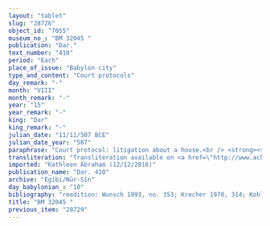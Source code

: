 ```yaml
---
layout: "tablet"
slug: "28726"
object_id: "7055"
museum_no_: "BM 32045 "
publication: "Dar."
text_number: "410"
period: "Each"
place_of_issue: "Babylon city"
type_and_content: "Court protocols"
day_remark: "-"
month: "VIII"
month_remark: "-"
year: "15"
year_remark: "-"
king: "Dar"
king_remark: "-"
julian_date: "11/11/507 BCE"
julian_date_year: "507"
paraphrase: "Court protocol: litigation about a house.<br /> <strong><sup>f</sup></strong><strong>A</strong> has brought a suit against <strong>B</strong> in front of <strong>C</strong> and the other judges because of a house that she bought with money she borrowed (<em>habātu </em>D) from <strong>B.</strong> The house is located on the Hubur Street, near <strong>D</strong>&rsquo;s house (which was given to <strong>E</strong>, the Persian), and near the house of <strong>F</strong>, <strong>G</strong>&rsquo;s slave. <strong><sup>f</sup>A</strong> has the purchase document (<em>ṭuppu bīti</em>) that proves her title to this house. Now <strong>B</strong> wants to be paid back, and therefore he is summoned to testify (<em>ana dīni abālu </em>D) in his own case (<em>eli ramāni&scaron;u k&acirc;nu</em> D). The text at the end is slightly broken but eventually&nbsp; it is stated that the house belongs to <strong>B</strong> and <strong><sup>f</sup>A</strong> has no share in it. Names of 12 witnesses (including <strong>B</strong>&rsquo;s brother, Nergal-u&scaron;ēzib) and the scribe.<br /> &nbsp;<br /> <strong><sup>f</sup>A</strong> = <sup>f</sup>Ina-Esagila-rāmat/Zēria//Nabāya; <strong>B</strong> = Marduk-nāṣir-apli/Itti-Marduk-balāṭu//Egibi; <strong>C</strong> = Itti- Nab&ucirc;-balāṭu; <strong>D</strong> = Zumbāya/Mu&scaron;allim-Marduk; <strong>E</strong> = Part&acirc;mu, the Persian; <strong>F</strong> = Girāya; <strong>G</strong> = Nab&ucirc;-bān-ahi&nbsp;"
transliteration: "Transliteration available on <a href=\"http://www.achemenet.com/en/item/?/textual-sources/texts-by-languages-and-scripts/babylonian/egibi-archive/1661259\" target=\"_blank\">Achemenet</a>"
imported: "Kathleen Abraham (12/12/2016)"
publication_name: "Dar. 410"
archive: "Egibi/Nūr-Sîn"
day_babylonian_: "10"
bibliography: "reedition: Wunsch 1993, no. 353; Krecher 1970, 314; Kohler and Peiser, BRL 3 (1894), 50f; Petschow 1956 (NBPf.), 172.; Shiff 1987, no. 228; Oppenheim, JQR 36 (1944), 172."
title: "BM 32045 "
previous_item: "28729"
---
```

